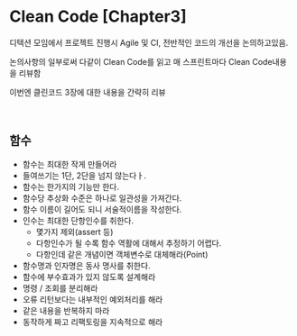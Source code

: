 # Clean Code [Chapter3]

디텍션 모임에서 프로젝트 진행시 Agile 및 CI, 전반적인 코드의 개선을 논의하고있음.

논의사항의 일부로써 다같이 Clean Code를 읽고 매 스프린트마다 Clean Code내용을 리뷰함



이번엔 클린코드 3장에 대한 내용을 간략히 리뷰

​    

## 함수

- 함수는 최대한 작게 만들어라
- 들여쓰기는 1단, 2단을 넘지 않는다ㅏ.
- 함수는 한가지의 기능만 한다.
- 함수당 추상화 수준은 하나로 일관성을 가져간다.
- 함수 이름이 길어도 되니 서술적이름을 작성한다.
- 인수는 최대한 단항인수를 취한다.
  - 몇가지 제외(assert 등)
  - 다항인수가 될 수록 함수 역활에 대해서 추정하기 어렵다.
  - 다항인데 같은 개념이면 객체변수로 대체해라(Point)
- 함수명과 인자명은 동사 명사를 취한다.
- 함수에 부수효과가 있지 않도록 설계해라
- 명령 / 조회를 분리해라
- 오류 리턴보다는 내부적인 예외처리를 해라
- 같은 내용을 반복하지 마라
- 동작하게 짜고 리팩토링을 지속적으로 해라
